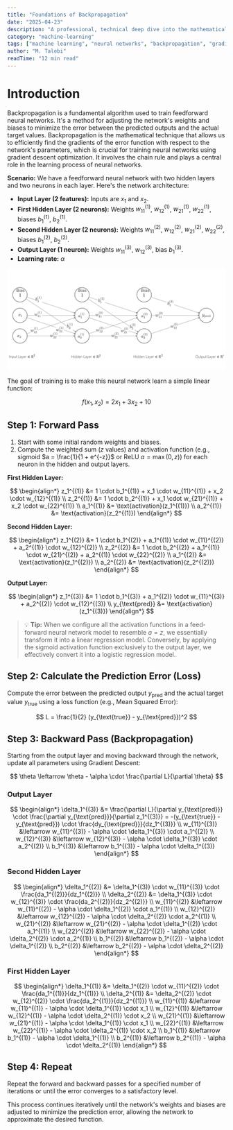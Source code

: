 ```yaml
---
title: "Foundations of Backpropagation"
date: "2025-04-23"
description: "A professional, technical deep dive into the mathematical foundations and practical steps of backpropagation in neural networks."
category: "machine-learning"
tags: ["machine learning", "neural networks", "backpropagation", "gradient descent", "mathematics"]
author: "M. Talebi"
readTime: "12 min read"
---
```


# Introduction

Backpropagation is a fundamental algorithm used to train feedforward neural networks. It's a method for adjusting the network's weights and biases to minimize the error between the predicted outputs and the actual target values. Backpropagation is the mathematical technique that allows us to efficiently find the gradients of the error function with respect to the network's parameters, which is crucial for training neural networks using gradient descent optimization. It involves the chain rule and plays a central role in the learning process of neural networks.

**Scenario:**
We have a feedforward neural network with two hidden layers and two neurons in each layer. Here's the network architecture:

- **Input Layer (2 features):** Inputs are $x_1$ and $x_2$.
- **First Hidden Layer (2 neurons):** Weights $w_{11}^{(1)}$, $w_{12}^{(1)}$, $w_{21}^{(1)}$, $w_{22}^{(1)}$, biases $b_1^{(1)}$, $b_2^{(1)}$.
- **Second Hidden Layer (2 neurons):** Weights $w_{11}^{(2)}$, $w_{12}^{(2)}$, $w_{21}^{(2)}$, $w_{22}^{(2)}$, biases $b_1^{(2)}$, $b_2^{(2)}$.
- **Output Layer (1 neuron):** Weights $w_{11}^{(3)}$, $w_{12}^{(3)}$, bias $b_1^{(3)}$.
- **Learning rate:** $\alpha$

![Neural Network Architecture](images/post-1/nn-1024x477.png)

The goal of training is to make this neural network learn a simple linear function:

$$
f(x_1, x_2) = 2x_1 + 3x_2 + 10
$$

## Step 1: Forward Pass

1. Start with some initial random weights and biases.
2. Compute the weighted sum ($z$ values) and activation function (e.g., sigmoid $a = \frac{1}{1 + e^{-z}}$ or ReLU $a = \max(0, z)$) for each neuron in the hidden and output layers.

**First Hidden Layer:**

$$
\begin{align*}
z_1^{(1)} &= 1 \cdot b_1^{(1)} + x_1 \cdot w_{11}^{(1)} + x_2 \cdot w_{12}^{(1)} \\
z_2^{(1)} &= 1 \cdot b_2^{(1)} + x_1 \cdot w_{21}^{(1)} + x_2 \cdot w_{22}^{(1)} \\
a_1^{(1)} &= \text{activation}(z_1^{(1)}) \\
a_2^{(1)} &= \text{activation}(z_2^{(1)})
\end{align*}
$$

**Second Hidden Layer:**

$$
\begin{align*}
z_1^{(2)} &= 1 \cdot b_1^{(2)} + a_1^{(1)} \cdot w_{11}^{(2)} + a_2^{(1)} \cdot w_{12}^{(2)} \\
z_2^{(2)} &= 1 \cdot b_2^{(2)} + a_1^{(1)} \cdot w_{21}^{(2)} + a_2^{(1)} \cdot w_{22}^{(2)} \\
a_1^{(2)} &= \text{activation}(z_1^{(2)}) \\
a_2^{(2)} &= \text{activation}(z_2^{(2)})
\end{align*}
$$

**Output Layer:**

$$
\begin{align*}
z_1^{(3)} &= 1 \cdot b_1^{(3)} + a_1^{(2)} \cdot w_{11}^{(3)} + a_2^{(2)} \cdot w_{12}^{(3)} \\
y_{\text{pred}} &= \text{activation}(z_1^{(3)})
\end{align*}
$$

> 💡 **Tip:**
> When we configure all the activation functions in a feed-forward neural network model to resemble $a=z$, we essentially transform it into a linear regression model. Conversely, by applying the sigmoid activation function exclusively to the output layer, we effectively convert it into a logistic regression model.

## Step 2: Calculate the Prediction Error (Loss)

Compute the error between the predicted output $y_{\text{pred}}$ and the actual target value $y_{\text{true}}$ using a loss function (e.g., Mean Squared Error):

$$
L = \frac{1}{2} (y_{\text{true}} - y_{\text{pred}})^2
$$

## Step 3: Backward Pass (Backpropagation)

Starting from the output layer and moving backward through the network, update all parameters using Gradient Descent:

$$
\theta \leftarrow \theta - \alpha \cdot \frac{\partial L}{\partial \theta}
$$

### Output Layer

$$
\begin{align*}
\delta_1^{(3)} &= \frac{\partial L}{\partial y_{\text{pred}}} \cdot \frac{\partial y_{\text{pred}}}{\partial z_1^{(3)}} = -(y_{\text{true}} - y_{\text{pred}}) \cdot \frac{dy_{\text{pred}}}{dz_1^{(3)}} \\
w_{11}^{(3)} &\leftarrow w_{11}^{(3)} - \alpha \cdot \delta_1^{(3)} \cdot a_1^{(2)} \\
w_{12}^{(3)} &\leftarrow w_{12}^{(3)} - \alpha \cdot \delta_1^{(3)} \cdot a_2^{(2)} \\
b_1^{(3)} &\leftarrow b_1^{(3)} - \alpha \cdot \delta_1^{(3)}
\end{align*}
$$

### Second Hidden Layer

$$
\begin{align*}
\delta_1^{(2)} &= \delta_1^{(3)} \cdot w_{11}^{(3)} \cdot \frac{da_1^{(2)}}{dz_1^{(2)}} \\
\delta_2^{(2)} &= \delta_1^{(3)} \cdot w_{12}^{(3)} \cdot \frac{da_2^{(2)}}{dz_2^{(2)}} \\
w_{11}^{(2)} &\leftarrow w_{11}^{(2)} - \alpha \cdot \delta_1^{(2)} \cdot a_1^{(1)} \\
w_{12}^{(2)} &\leftarrow w_{12}^{(2)} - \alpha \cdot \delta_2^{(2)} \cdot a_2^{(1)} \\
w_{21}^{(2)} &\leftarrow w_{21}^{(2)} - \alpha \cdot \delta_1^{(2)} \cdot a_1^{(1)} \\
w_{22}^{(2)} &\leftarrow w_{22}^{(2)} - \alpha \cdot \delta_2^{(2)} \cdot a_2^{(1)} \\
b_1^{(2)} &\leftarrow b_1^{(2)} - \alpha \cdot \delta_1^{(2)} \\
b_2^{(2)} &\leftarrow b_2^{(2)} - \alpha \cdot \delta_2^{(2)}
\end{align*}
$$

### First Hidden Layer

$$
\begin{align*}
\delta_1^{(1)} &= \delta_1^{(2)} \cdot w_{11}^{(2)} \cdot \frac{da_1^{(1)}}{dz_1^{(1)}} \\
\delta_2^{(1)} &= \delta_2^{(2)} \cdot w_{12}^{(2)} \cdot \frac{da_2^{(1)}}{dz_2^{(1)}} \\
w_{11}^{(1)} &\leftarrow w_{11}^{(1)} - \alpha \cdot \delta_1^{(1)} \cdot x_1 \\
w_{12}^{(1)} &\leftarrow w_{12}^{(1)} - \alpha \cdot \delta_2^{(1)} \cdot x_2 \\
w_{21}^{(1)} &\leftarrow w_{21}^{(1)} - \alpha \cdot \delta_1^{(1)} \cdot x_1 \\
w_{22}^{(1)} &\leftarrow w_{22}^{(1)} - \alpha \cdot \delta_2^{(1)} \cdot x_2 \\
b_1^{(1)} &\leftarrow b_1^{(1)} - \alpha \cdot \delta_1^{(1)} \\
b_2^{(1)} &\leftarrow b_2^{(1)} - \alpha \cdot \delta_2^{(1)}
\end{align*}
$$

## Step 4: Repeat

Repeat the forward and backward passes for a specified number of iterations or until the error converges to a satisfactory level.

This process continues iteratively until the network's weights and biases are adjusted to minimize the prediction error, allowing the network to approximate the desired function.
